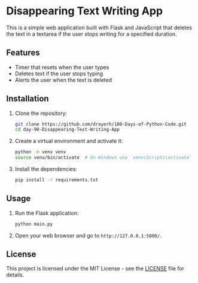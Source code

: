 # Disappearing Text Writing App

This is a simple web application built with Flask and JavaScript that deletes the text in a textarea if the user stops writing for a specified duration.

## Features

- Timer that resets when the user types
- Deletes text if the user stops typing
- Alerts the user when the text is deleted

## Installation

1. Clone the repository:
    ```sh
    git clone https://github.com/drayerh/100-Days-of-Python-Code.git
    cd day-90-Disappearing-Text-Writing-App
    ```

2. Create a virtual environment and activate it:
    ```sh
    python -m venv venv
    source venv/bin/activate  # On Windows use `venv\Scripts\activate`
    ```

3. Install the dependencies:
    ```sh
    pip install -r requirements.txt
    ```

## Usage

1. Run the Flask application:
    ```sh
    python main.py
    ```

2. Open your web browser and go to `http://127.0.0.1:5000/`.

## License

This project is licensed under the MIT License - see the [LICENSE](LICENSE) file for details.